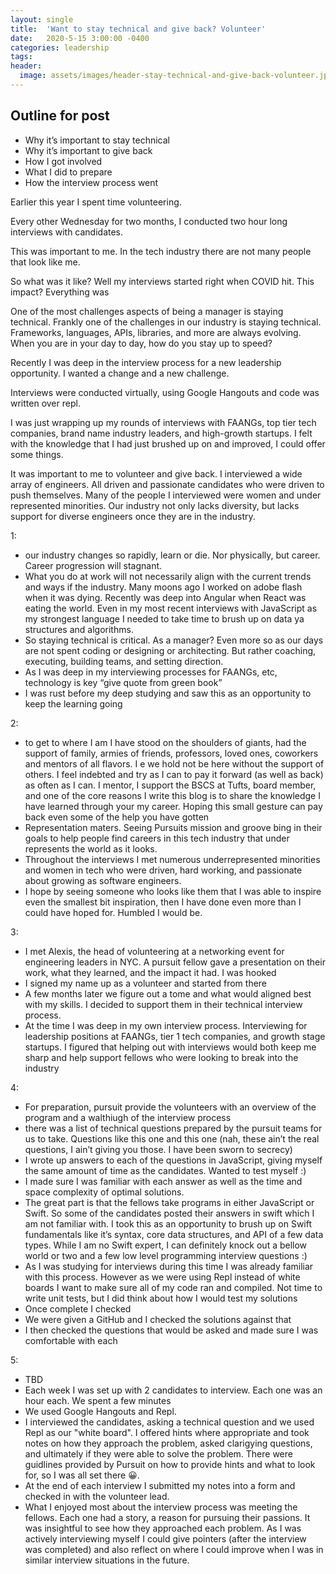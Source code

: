 ```yaml
---
layout: single
title:  'Want to stay technical and give back? Volunteer'
date:   2020-5-15 3:00:00 -0400
categories: leadership
tags:
header:
  image: assets/images/header-stay-technical-and-give-back-volunteer.jpeg
---
```


## Outline for post
- Why it’s important to stay technical
- Why it’s important to give back
- How I got involved
- What I did to prepare
- How the interview process went


Earlier this year I spent time volunteering.

Every other Wednesday for two months, I conducted two hour long interviews with candidates.

This was important to me. In the tech industry there are not many people that look like me.

So what was it like? Well my interviews started right when COVID hit. This impact? Everything was

One of the most challenges aspects of being a manager is staying technical. Frankly one of the challenges in our industry is staying technical. Frameworks, languages, APIs, libraries, and more are always evolving.  When you are in your day to day, how do you stay up to speed?

Recently I was deep in the interview process for a new leadership opportunity. I wanted a change and a new challenge.

Interviews were conducted virtually, using Google Hangouts and code was written over repl.

I was just wrapping up my rounds of interviews with FAANGs, top tier tech companies, brand name industry leaders, and high-growth startups. I felt with the knowledge that I had just brushed up on and improved, I could offer some things.

It was important to me to volunteer and give back. I interviewed a wide array of engineers. All driven and passionate candidates who were driven to push themselves. Many of the people I interviewed were women and under represented minorities. Our industry not only lacks diversity, but lacks support for diverse engineers once they are in the industry.

1:
- our industry changes so rapidly, learn or die. Nor physically, but career. Career progression will stagnant.
- What you do at work will not necessarily align  with the current trends and ways if the industry. Many moons ago I worked on adobe flash when it was dying. Recently was deep into Angular when React was eating the world. Even in my most recent interviews with JavaScript as my strongest language I needed to take time to brush up on data ya structures and algorithms.
- So staying technical is critical. As a manager? Even more so as our days are not spent coding or designing or architecting. But rather coaching, executing, building teams, and setting direction.
- As I was deep in my interviewing processes for FAANGs, etc, technology is key “give quote from green book”
- I was rust before my deep studying and saw this as an opportunity to keep the learning going

2:
- to get to where I am I have stood on the shoulders of giants, had the support of family, armies of friends, professors, loved ones, coworkers and mentors of all flavors. I e we hold not be here without the support of others. I feel indebted and try as I can to pay it forward (as well as back) as often as I can. I mentor, I support the BSCS at Tufts, board member, and one of the core reasons I write this blog is to share the knowledge I have learned through your my career. Hoping this small gesture can pay back even some of the help you have gotten
- Representation maters. Seeing Pursuits mission and groove bing in their goals to help people find careers in this tech industry that under represents the world as it looks.
- Throughout the interviews I met numerous underrepresented minorities and women in tech who were driven, hard working, and passionate about growing as software engineers.
- I hope by seeing someone who looks like them that I was able to inspire even the smallest bit inspiration, then I have done even more than I could have hoped for. Humbled I would be.

3:
- I met Alexis, the head of volunteering at a networking event for engineering leaders in NYC. A pursuit fellow gave a presentation on their work, what they learned, and the impact it had. I was hooked
- I signed my name up as a volunteer and started from there
- A few months later we figure out a tome and what would aligned best with my skills. I decided to support them in their technical interview process.
- At the time I was deep in my own interview process. Interviewing for leadership positions at FAANGs, tier 1 tech companies, and growth stage startups.  I figured that helping out with interviews would both keep me sharp and help support fellows who were looking to break into the industry

4:
- For preparation, pursuit provide the volunteers with an overview of the program and a walthiugh of the interview process
- there was a list of technical questions prepared by the pursuit teams for us to take. Questions like this one and this one (nah, these ain’t the real questions, I ain’t giving you those. I have been sworn to secrecy)
- I wrote up answers to each of the questions in JavaScript, giving myself  the same amount of time as the candidates. Wanted to test myself :)
- I made sure I was familiar with each answer as well as the time and space complexity of optimal solutions.
- The great part is that the fellows take programs in either JavaScript or Swift. So some of the candidates posted their answers in swift which I am not familiar with. I took this as an opportunity to brush up on Swift fundamentals like it’s syntax, core data structures, and API of a few data types. While I am no Swift expert, I can definitely knock out a bellow world or two and a few low level programming interview questions :)
- As I was studying for interviews during this time I was already familiar with this process. However as we were using Repl instead of white boards I want to make sure all of my code ran and compiled. Not time to write unit tests, but I did think about how I would test my solutions
- Once complete I checked
- We were given a GitHub and I checked the solutions against that
- I then checked the questions that would be asked and made sure I was comfortable with each

5:
- TBD
- Each week I was set up with 2 candidates to interview. Each one was an hour each. We spent a few minutes
- We used Google Hangouts and Repl.
- I interviewed the candidates, asking a technical question and we used Repl as our "white board". I offered hints where appropriate and took notes on how they approach the problem, asked clarigying questions, and ultimately if they were able to solve the problem. There were guidlines provided by Pursuit on how to provide hints and what to look for, so I was all set there 😀.
- At the end of each interview I submitted my notes into a form and checked in with the volunteer lead.
- What I enjoyed most about the interview process was meeting the fellows. Each one had a story, a reason for pursuing their passions. It was insightful to see how they approached each problem. As I was actively interviewing myself I could give pointers (after the interview was completed) and also reflect on where I could improve when I was in similar interview situations in the future.
